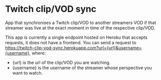 # Twitch clip/VOD sync

App that synchronises a Twitch clip/VOD to another streamers VOD if that streamer was live at the exact moment in time of the respective clip/VOD.

This app is currently a single endpoint hosted on Heroku that accepts requests, it does not have a frontend. You can send a request to https://twitch-clip-vod-sync.herokuapp.com?url={url}&username={username}, where:

* {url} is the url of the clip/VOD you are watching.
* {username} is the username of the streamer whose perspective you want to watch.